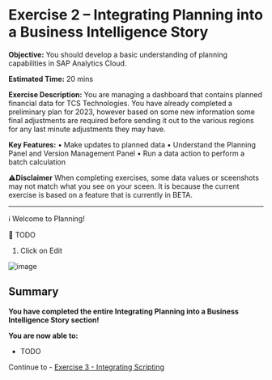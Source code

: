 # Exercise 2 – Integrating Planning into a Business Intelligence Story

**Objective:** You should develop a basic understanding of planning capabilities in SAP Analytics Cloud.

**Estimated Time:** 20 mins

**Exercise Description:** You are managing a dashboard that contains planned financial data for TCS Technologies. You have already completed a preliminary plan for 2023, however based on some new information some final adjustments are required before sending it out to the various regions for any last minute adjustments they may have. 

**Key Features:**
•	Make updates to planned data
•	Understand the Planning Panel and Version Management Panel
•	Run a data action to perform a batch calculation 


⚠️**Disclaimer**
When completing exercises, some data values or sceenshots may not match what you see on your sceen. It is because the current exercise is based on a feature that is currently in BETA. 

----------------------------------------------------------------------------------------------------------------------------------------

ℹ️ Welcome to Planning!

🚩 TODO

1. Click on Edit

![image](https://user-images.githubusercontent.com/112718519/197836619-4985218b-7798-4a7c-a904-56cf42f63576.png)



## Summary

**You have completed the entire Integrating Planning into a Business Intelligence Story section!**

**You are now able to:**
- TODO

Continue to - [Exercise 3 - Integrating Scripting](../ex3/README.md)

